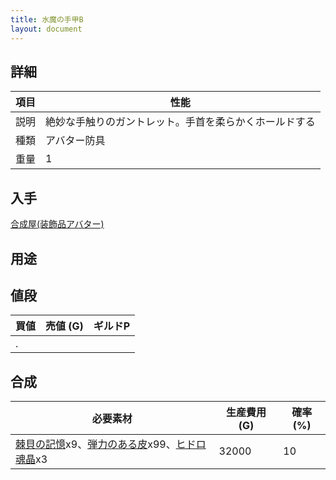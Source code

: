 ```yaml
---
title: 水魔の手甲B
layout: document
---
```

## 詳細

|項目|性能|
|---|---|
|説明|絶妙な手触りのガントレット。手首を柔らかくホールドする|
|種類|アバター防具|
|重量|1|

## 入手

[合成屋(装飾品アバター)](合成屋(装飾品アバター))

## 用途

## 値段

|買値|売値 (G)|ギルドP|
|---|---|---|
|.|||

## 合成

|必要素材|生産費用 (G)|確率 (%)|
|---|---|---|
|[棘貝の記憶](棘貝の記憶)x9、[弾力のある皮](弾力のある皮)x99、[ヒドロ魂晶](ヒドロ魂晶)x3|32000|10|
